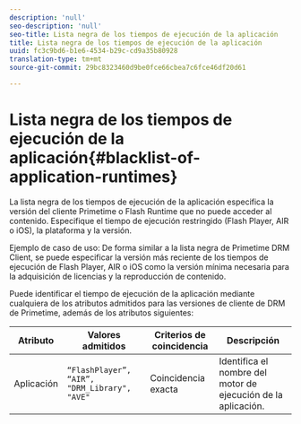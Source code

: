 ```yaml
---
description: 'null'
seo-description: 'null'
seo-title: Lista negra de los tiempos de ejecución de la aplicación
title: Lista negra de los tiempos de ejecución de la aplicación
uuid: fc3c9bd6-b1e6-4534-b29c-cd9a35b80928
translation-type: tm+mt
source-git-commit: 29bc8323460d9be0fce66cbea7c6fce46df20d61

---
```



# Lista negra de los tiempos de ejecución de la aplicación{#blacklist-of-application-runtimes}

La lista negra de los tiempos de ejecución de la aplicación especifica la versión del cliente Primetime o Flash Runtime que no puede acceder al contenido. Especifique el tiempo de ejecución restringido (Flash Player, AIR o iOS), la plataforma y la versión.

Ejemplo de caso de uso: De forma similar a la lista negra de Primetime DRM Client, se puede especificar la versión más reciente de los tiempos de ejecución de Flash Player, AIR o iOS como la versión mínima necesaria para la adquisición de licencias y la reproducción de contenido.

Puede identificar el tiempo de ejecución de la aplicación mediante cualquiera de los atributos admitidos para las versiones de cliente de DRM de Primetime, además de los atributos siguientes:

| **Atributo** | **Valores admitidos** | **Criterios de coincidencia** | **Descripción** |
|---|---|---|---|
| Aplicación | `“FlashPlayer”, “AIR”, "DRM_Library", "AVE"` | Coincidencia exacta | Identifica el nombre del motor de ejecución de la aplicación. |

